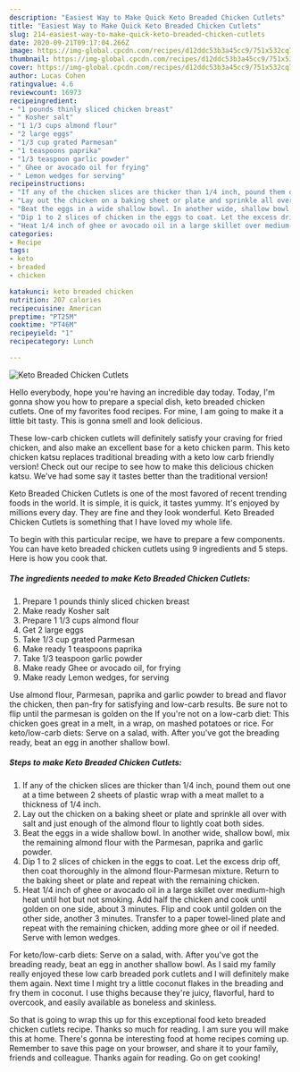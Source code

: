```yaml
---
description: "Easiest Way to Make Quick Keto Breaded Chicken Cutlets"
title: "Easiest Way to Make Quick Keto Breaded Chicken Cutlets"
slug: 214-easiest-way-to-make-quick-keto-breaded-chicken-cutlets
date: 2020-09-21T09:17:04.266Z
image: https://img-global.cpcdn.com/recipes/d12ddc53b3a45cc9/751x532cq70/keto-breaded-chicken-cutlets-recipe-main-photo.jpg
thumbnail: https://img-global.cpcdn.com/recipes/d12ddc53b3a45cc9/751x532cq70/keto-breaded-chicken-cutlets-recipe-main-photo.jpg
cover: https://img-global.cpcdn.com/recipes/d12ddc53b3a45cc9/751x532cq70/keto-breaded-chicken-cutlets-recipe-main-photo.jpg
author: Lucas Cohen
ratingvalue: 4.6
reviewcount: 16973
recipeingredient:
- "1 pounds thinly sliced chicken breast"
- " Kosher salt"
- "1 1/3 cups almond flour"
- "2 large eggs"
- "1/3 cup grated Parmesan"
- "1 teaspoons paprika"
- "1/3 teaspoon garlic powder"
- " Ghee or avocado oil for frying"
- " Lemon wedges for serving"
recipeinstructions:
- "If any of the chicken slices are thicker than 1/4 inch, pound them out one at a time between 2 sheets of plastic wrap with a meat mallet to a thickness of 1/4 inch."
- "Lay out the chicken on a baking sheet or plate and sprinkle all over with salt and just enough of the almond flour to lightly coat both sides."
- "Beat the eggs in a wide shallow bowl. In another wide, shallow bowl, mix the remaining almond flour with the Parmesan, paprika and garlic powder."
- "Dip 1 to 2 slices of chicken in the eggs to coat. Let the excess drip off, then coat thoroughly in the almond flour-Parmesan mixture. Return to the baking sheet or plate and repeat with the remaining chicken."
- "Heat 1/4 inch of ghee or avocado oil in a large skillet over medium-high heat until hot but not smoking. Add half the chicken and cook until golden on one side, about 3 minutes. Flip and cook until golden on the other side, another 3 minutes. Transfer to a paper towel-lined plate and repeat with the remaining chicken, adding more ghee or oil if needed. Serve with lemon wedges."
categories:
- Recipe
tags:
- keto
- breaded
- chicken

katakunci: keto breaded chicken 
nutrition: 207 calories
recipecuisine: American
preptime: "PT25M"
cooktime: "PT46M"
recipeyield: "1"
recipecategory: Lunch

---
```



![Keto Breaded Chicken Cutlets](https://img-global.cpcdn.com/recipes/d12ddc53b3a45cc9/751x532cq70/keto-breaded-chicken-cutlets-recipe-main-photo.jpg)

Hello everybody, hope you're having an incredible day today. Today, I'm gonna show you how to prepare a special dish, keto breaded chicken cutlets. One of my favorites food recipes. For mine, I am going to make it a little bit tasty. This is gonna smell and look delicious.

These low-carb chicken cutlets will definitely satisfy your craving for fried chicken, and also make an excellent base for a keto chicken parm. This keto chicken katsu replaces traditional breading with a keto low carb friendly version! Check out our recipe to see how to make this delicious chicken katsu. We&#39;ve had some say it tastes better than the traditional version!

Keto Breaded Chicken Cutlets is one of the most favored of recent trending foods in the world. It is simple, it is quick, it tastes yummy. It's enjoyed by millions every day. They are fine and they look wonderful. Keto Breaded Chicken Cutlets is something that I have loved my whole life.


To begin with this particular recipe, we have to prepare a few components. You can have keto breaded chicken cutlets using 9 ingredients and 5 steps. Here is how you cook that.

<!--inarticleads1-->

##### The ingredients needed to make Keto Breaded Chicken Cutlets:

1. Prepare 1 pounds thinly sliced chicken breast
1. Make ready  Kosher salt
1. Prepare 1 1/3 cups almond flour
1. Get 2 large eggs
1. Take 1/3 cup grated Parmesan
1. Make ready 1 teaspoons paprika
1. Take 1/3 teaspoon garlic powder
1. Make ready  Ghee or avocado oil, for frying
1. Make ready  Lemon wedges, for serving


Use almond flour, Parmesan, paprika and garlic powder to bread and flavor the chicken, then pan-fry for satisfying and low-carb results. Be sure not to flip until the parmesan is golden on the If you&#39;re not on a low-carb diet: This chicken goes great in a melt, in a wrap, on mashed potatoes or rice. For keto/low-carb diets: Serve on a salad, with. After you&#39;ve got the breading ready, beat an egg in another shallow bowl. 

<!--inarticleads2-->

##### Steps to make Keto Breaded Chicken Cutlets:

1. If any of the chicken slices are thicker than 1/4 inch, pound them out one at a time between 2 sheets of plastic wrap with a meat mallet to a thickness of 1/4 inch.
1. Lay out the chicken on a baking sheet or plate and sprinkle all over with salt and just enough of the almond flour to lightly coat both sides.
1. Beat the eggs in a wide shallow bowl. In another wide, shallow bowl, mix the remaining almond flour with the Parmesan, paprika and garlic powder.
1. Dip 1 to 2 slices of chicken in the eggs to coat. Let the excess drip off, then coat thoroughly in the almond flour-Parmesan mixture. Return to the baking sheet or plate and repeat with the remaining chicken.
1. Heat 1/4 inch of ghee or avocado oil in a large skillet over medium-high heat until hot but not smoking. Add half the chicken and cook until golden on one side, about 3 minutes. Flip and cook until golden on the other side, another 3 minutes. Transfer to a paper towel-lined plate and repeat with the remaining chicken, adding more ghee or oil if needed. Serve with lemon wedges.


For keto/low-carb diets: Serve on a salad, with. After you&#39;ve got the breading ready, beat an egg in another shallow bowl. As I said my family really enjoyed these low carb breaded pork cutlets and I will definitely make them again. Next time I might try a little coconut flakes in the breading and fry them in coconut. I use thighs because they&#39;re juicy, flavorful, hard to overcook, and easily available as boneless and skinless. 

So that is going to wrap this up for this exceptional food keto breaded chicken cutlets recipe. Thanks so much for reading. I am sure you will make this at home. There's gonna be interesting food at home recipes coming up. Remember to save this page on your browser, and share it to your family, friends and colleague. Thanks again for reading. Go on get cooking!
